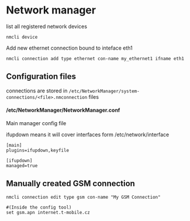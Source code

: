 # Network manager

list all registered network devices
```
nmcli device
```

Add new ethernet connection bound to inteface eth1
```
nmcli connection add type ethernet con-name my_ethernet1 ifname eth1
```

## Configuration files
connections are stored in `/etc/NetworkManager/system-connections/<file>.nmconnection` files


#### /etc/NetworkManager/NetworkManager.conf
Main manager config file

ifupdown means it will cover interfaces form /etc/network/interface
```
[main]
plugins=ifupdown,keyfile

[ifupdown]
managed=true
```


## Manually created GSM connection

```
nmcli connection edit type gsm con-name "My GSM Connection"
```

```
#(Inside the config tool)
set gsm.apn internet.t-mobile.cz
```


